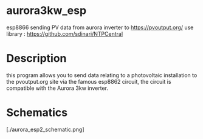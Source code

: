 # aurora3kw_esp
esp8866 sending PV data from aurora inverter to https://pvoutput.org/
use library : https://github.com/sdinari/NTPCentral


# Description
this program allows you to send data relating to a photovoltaic installation to the pvoutput.org site 
via the famous esp8862 circuit, the circuit is compatible with the Aurora 3kw inverter.

# Schematics
[./aurora_esp2_schematic.png]
